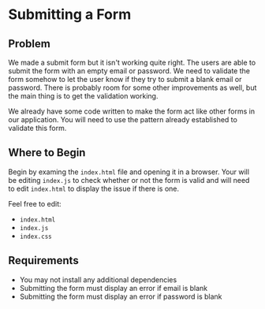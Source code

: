 # Submitting a Form

## Problem
We made a submit form but it isn't working quite right.  The users are able to submit the form with an empty email or password.  We need to validate the form somehow to let the user know if they try to submit a blank email or password.  There is probably room for some other improvements as well, but the main thing is to get the validation working.

We already have some code written to make the form act like other forms in our application.  You will need to use the pattern already established to validate this form.

## Where to Begin
Begin by examing the `index.html` file and opening it in a browser. Your will be editing `index.js` to check whether or not the form is valid and will need to edit `index.html` to display the issue if there is one.

Feel free to edit:
* `index.html`
* `index.js`
* `index.css`

## Requirements
* You may not install any additional dependencies
* Submitting the form must display an error if email is blank
* Submitting the form must display an error if password is blank